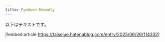 ```yaml
---
title: Pymdown Embedly
---
```


以下はテキストです。

[!embed:article https://taiseiue.hatenablog.com/entry/2025/06/26/114332]
